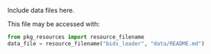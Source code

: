 Include data files here.

This file may be accessed with:

```Python
from pkg_resources import resource_filename
data_file = resource_filename("bids_loader", "data/README.md")
```
